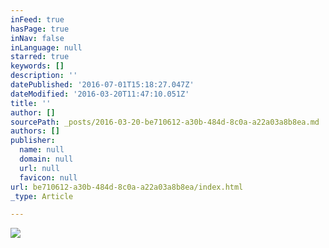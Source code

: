 ```yaml
---
inFeed: true
hasPage: true
inNav: false
inLanguage: null
starred: true
keywords: []
description: ''
datePublished: '2016-07-01T15:18:27.047Z'
dateModified: '2016-03-20T11:47:10.051Z'
title: ''
author: []
sourcePath: _posts/2016-03-20-be710612-a30b-484d-8c0a-a22a03a8b8ea.md
authors: []
publisher:
  name: null
  domain: null
  url: null
  favicon: null
url: be710612-a30b-484d-8c0a-a22a03a8b8ea/index.html
_type: Article

---
```

![](https://the-grid-user-content.s3-us-west-2.amazonaws.com/11824cf1-2e2f-420b-9636-037f03b3b3da.jpg)